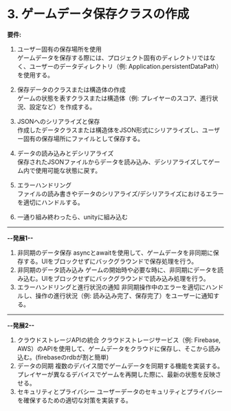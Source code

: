 # 3. ゲームデータ保存クラスの作成
**要件:**
1. ユーザー固有の保存場所を使用  
   ゲームデータを保存する際には、プロジェクト固有のディレクトリではなく、ユーザーのデータディレクトリ（例: Application.persistentDataPath）を使用する。
2. 保存データのクラスまたは構造体の作成  
   ゲームの状態を表すクラスまたは構造体（例: プレイヤーのスコア、進行状況、設定など）を作成する。
3. JSONへのシリアライズと保存  
   作成したデータクラスまたは構造体をJSON形式にシリアライズし、ユーザー固有の保存場所にファイルとして保存する。
4. データの読み込みとデシリアライズ  
   保存されたJSONファイルからデータを読み込み、デシリアライズしてゲーム内で使用可能な状態に戻す。
5. エラーハンドリング  
   ファイルの読み書きやデータのシリアライズ/デシリアライズにおけるエラーを適切にハンドルする。

6. 一通り組み終わったら、unityに組み込む

---
**--発展1--**
1. 非同期のデータ保存
   asyncとawaitを使用して、ゲームデータを非同期に保存する。UIをブロックせずにバックグラウンドで保存処理を行う。
2. 非同期のデータ読み込み
   ゲームの開始時や必要な時に、非同期にデータを読み込む。UIをブロックせずにバックグラウンドで読み込み処理を行う。
3. エラーハンドリングと進行状況の通知
   非同期操作中のエラーを適切にハンドルし、操作の進行状況（例: 読み込み完了、保存完了）をユーザーに通知する。

---
**--発展2--**
1. クラウドストレージAPIの統合
   クラウドストレージサービス（例: Firebase, AWS）のAPIを使用して、ゲームデータをクラウドに保存し、そこから読み込む。(firebaseのrdbが割と簡単)
2. データの同期
   複数のデバイス間でゲームデータを同期する機能を実装する。プレイヤーが異なるデバイスでゲームを再開した際に、最新の状態を反映させる。
3. セキュリティとプライバシー
   ユーザーデータのセキュリティとプライバシーを確保するための適切な対策を実装する。